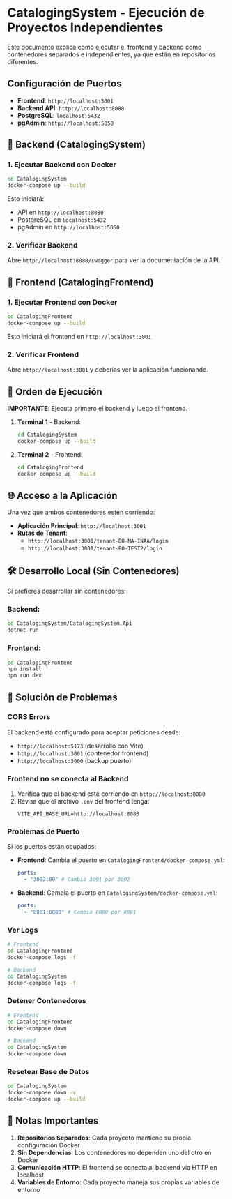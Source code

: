 # CatalogingSystem - Ejecución de Proyectos Independientes

Este documento explica cómo ejecutar el frontend y backend como contenedores separados e independientes, ya que están en repositorios diferentes.

## Configuración de Puertos

- **Frontend**: `http://localhost:3001`
- **Backend API**: `http://localhost:8080`
- **PostgreSQL**: `localhost:5432`
- **pgAdmin**: `http://localhost:5050`

## 🔧 Backend (CatalogingSystem)

### 1. Ejecutar Backend con Docker

```bash
cd CatalogingSystem
docker-compose up --build
```

Esto iniciará:

- API en `http://localhost:8080`
- PostgreSQL en `localhost:5432`
- pgAdmin en `http://localhost:5050`

### 2. Verificar Backend

Abre `http://localhost:8080/swagger` para ver la documentación de la API.

## 🎨 Frontend (CatalogingFrontend)

### 1. Ejecutar Frontend con Docker

```bash
cd CatalogingFrontend
docker-compose up --build
```

Esto iniciará el frontend en `http://localhost:3001`

### 2. Verificar Frontend

Abre `http://localhost:3001` y deberías ver la aplicación funcionando.

## 🔄 Orden de Ejecución

**IMPORTANTE**: Ejecuta primero el backend y luego el frontend.

1. **Terminal 1** - Backend:

   ```bash
   cd CatalogingSystem
   docker-compose up --build
   ```

2. **Terminal 2** - Frontend:
   ```bash
   cd CatalogingFrontend
   docker-compose up --build
   ```

## 🌐 Acceso a la Aplicación

Una vez que ambos contenedores estén corriendo:

- **Aplicación Principal**: `http://localhost:3001`
- **Rutas de Tenant**:
  - `http://localhost:3001/tenant-BO-MA-INAA/login`
  - `http://localhost:3001/tenant-BO-TEST2/login`

## 🛠️ Desarrollo Local (Sin Contenedores)

Si prefieres desarrollar sin contenedores:

### Backend:

```bash
cd CatalogingSystem/CatalogingSystem.Api
dotnet run
```

### Frontend:

```bash
cd CatalogingFrontend
npm install
npm run dev
```

## 🐛 Solución de Problemas

### CORS Errors

El backend está configurado para aceptar peticiones desde:

- `http://localhost:5173` (desarrollo con Vite)
- `http://localhost:3001` (contenedor frontend)
- `http://localhost:3000` (backup puerto)

### Frontend no se conecta al Backend

1. Verifica que el backend esté corriendo en `http://localhost:8080`
2. Revisa que el archivo `.env` del frontend tenga:
   ```
   VITE_API_BASE_URL=http://localhost:8080
   ```

### Problemas de Puerto

Si los puertos están ocupados:

- **Frontend**: Cambia el puerto en `CatalogingFrontend/docker-compose.yml`:

  ```yaml
  ports:
    - "3002:80" # Cambia 3001 por 3002
  ```

- **Backend**: Cambia el puerto en `CatalogingSystem/docker-compose.yml`:
  ```yaml
  ports:
    - "8081:8080" # Cambia 8080 por 8081
  ```

### Ver Logs

```bash
# Frontend
cd CatalogingFrontend
docker-compose logs -f

# Backend
cd CatalogingSystem
docker-compose logs -f
```

### Detener Contenedores

```bash
# Frontend
cd CatalogingFrontend
docker-compose down

# Backend
cd CatalogingSystem
docker-compose down
```

### Resetear Base de Datos

```bash
cd CatalogingSystem
docker-compose down -v
docker-compose up --build
```

## 📝 Notas Importantes

1. **Repositorios Separados**: Cada proyecto mantiene su propia configuración Docker
2. **Sin Dependencias**: Los contenedores no dependen uno del otro en Docker
3. **Comunicación HTTP**: El frontend se conecta al backend vía HTTP en localhost
4. **Variables de Entorno**: Cada proyecto maneja sus propias variables de entorno
